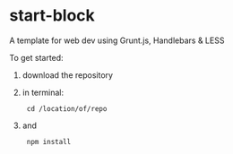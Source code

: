 start-block
===========

A template for web dev using Grunt.js, Handlebars &amp; LESS

To get started:
1. download the repository
2. in terminal:

        cd /location/of/repo

3. and

        npm install
